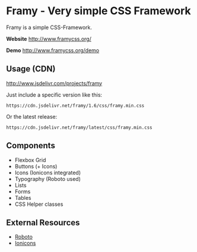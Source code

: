 # Framy - Very simple CSS Framework

Framy is a simple CSS-Framework.

__Website__ http://www.framycss.org/

__Demo__ http://www.framycss.org/demo

## Usage (CDN)

http://www.jsdelivr.com/projects/framy

Just include a specific version like this:
```
https://cdn.jsdelivr.net/framy/1.6/css/framy.min.css
```

Or the latest release:
```
https://cdn.jsdelivr.net/framy/latest/css/framy.min.css
```

## Components

* Flexbox Grid
* Buttons (+ Icons)
* Icons (Ionicons integrated)
* Typography (Roboto used)
* Lists
* Forms
* Tables
* CSS Helper classes

## External Resources

- [Roboto](https://www.google.com/fonts/specimen/Roboto)
- [Ionicons](http://ionicons.com/)
